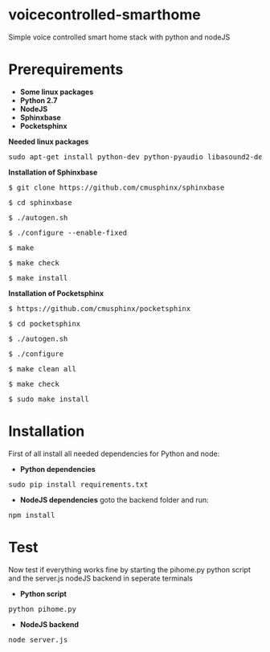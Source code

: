 # voicecontrolled-smarthome
Simple voice controlled smart home stack with python and nodeJS

# Prerequirements
* **Some linux packages**
* **Python 2.7**
* **NodeJS**
* **Sphinxbase**
* **Pocketsphinx**

**Needed linux packages**

<pre>sudo apt-get install python-dev python-pyaudio libasound2-dev libtool autoconf python libpulse-dev swig</pre>

**Installation of Sphinxbase**
<pre>$ git clone https://github.com/cmusphinx/sphinxbase</pre>
<pre>$ cd sphinxbase</pre>
<pre>$ ./autogen.sh</pre>
<pre>$ ./configure --enable-fixed</pre>
<pre>$ make</pre>
<pre>$ make check </pre> 
<pre>$ make install</pre>

**Installation of Pocketsphinx**
<pre>$ https://github.com/cmusphinx/pocketsphinx</pre>
<pre>$ cd pocketsphinx</pre>
<pre>$ ./autogen.sh</pre>
<pre>$ ./configure</pre>
<pre>$ make clean all</pre>
<pre>$ make check</pre>
<pre>$ sudo make install</pre>


# Installation

First of all install all needed dependencies for Python and node:
* **Python dependencies**
<pre>sudo pip install requirements.txt</pre>
* **NodeJS dependencies**
goto the backend folder and run:
<pre>npm install</pre>

# Test
Now test if everything works fine by starting the pihome.py python script and the server.js nodeJS backend in seperate terminals

* **Python script**
<pre>python pihome.py</pre>
* **NodeJS backend**
<pre>node server.js</pre>
